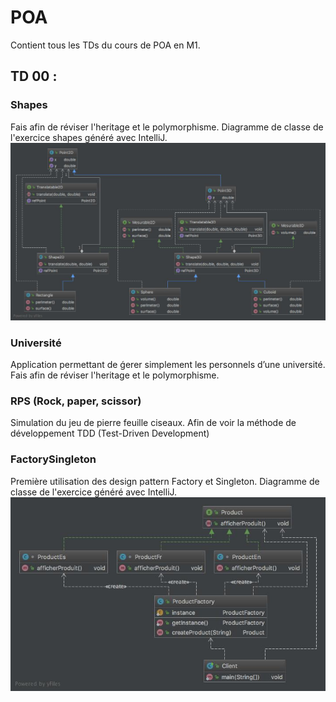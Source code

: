 # POA

Contient tous les TDs du cours de POA en M1.

## TD 00 :

### Shapes
Fais afin de réviser l'heritage et le polymorphisme.
Diagramme de classe de l'exercice shapes généré avec IntelliJ.
![Shapes_diagram.jpeg](/diagrams/Shapes_diagram.jpeg)

### Université
Application permettant de ǵerer simplement les personnels d’une université.
Fais afin de réviser l'heritage et le polymorphisme.

### RPS (Rock, paper, scissor)
Simulation du jeu de pierre feuille ciseaux. Afin de voir la méthode de développement TDD (Test-Driven Development)

### FactorySingleton
Première utilisation des design pattern Factory et Singleton.
Diagramme de classe de l'exercice généré avec IntelliJ.
![Shapes_diagram.jpeg](/diagrams/FactorySingleton_diagram.jpeg)
